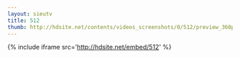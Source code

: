 ```yaml
---
layout: sieutv
title: 512
thumb: http://hdsite.net/contents/videos_screenshots/0/512/preview_360p.mp4.jpg
---
```

{% include iframe src='http://hdsite.net/embed/512' %}
 
